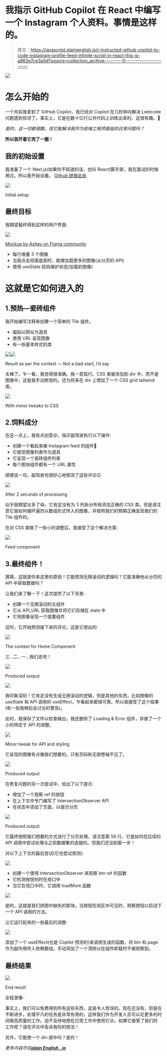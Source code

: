 # 我指示 GitHub Copilot 在 React 中编写一个 Instagram 个人资料。事情是这样的。

> 原文：<https://javascript.plainenglish.io/i-instructed-github-copilot-to-code-instagram-profile-feed-infinite-scroll-in-react-this-is-a863e7ce3a0d?source=collection_archive---------0----------------------->

![](img/b2fbf678b1336b5e4f52493ab5db9b2e.png)

# 怎么开始的

一个月前我拿到了 GitHub Copilot，我已经对 Copilot 在几秒钟内解决 Leetcode 问题感到惊讶了。事实上，它是在数十亿行公共代码上训练出来的，这很有趣。👀

*是的，这一切都很酷，但它能解决我作为前端工程师面临的日常问题吗？*

**所以我开着它兜了一圈！**

## 我的初始设置

我准备了一个 Next.js(如果你不知道的话，也叫 React)脚手架，我在面试的时候用过。所以我开始设置。 [Github 链接此处](https://github.com/ayush013/ig-clone-copilot)

![](img/bdf7abb3ce43c2399ed23efbcda4da4a.png)

Initial setup

## 最终目标

我期望最终得到这样的用户界面:

![](img/2a1e53ff02e3e8c79ae93ce507be9489.png)

[Mockup by Ashey on Figma community](https://www.figma.com/community/file/878318142103232907)

*   每行堆叠 3 个图像
*   当我点击视窗底部时，能够加载更多的图像(从分页的 API)
*   使用 useState 挂钩维护状态(加载的图像)

# 这就是它如何进入的

## 1.预热—瓷砖组件

我开始编写注释来创建一个简单的 Tile 组件。

*   磁贴以网址为道具
*   使用 URL 呈现图像
*   有一些基本样式的类

![](img/98c0bb272538da9a640a924a0e1e01bb.png)![](img/53dd1c850043241fb43c4d7910885438.png)

Result as per the context — Not a bad start, I’d say

太棒了。乍一看，我觉得很准确。我一意孤行。CSS 类被添加到 div 中，而不是图像中，这是我手动修改的。还为将来在 div 上增加了一个 CSS grid tailwind 类。

![](img/c5b76169d946f45fd7fb05e941ebe0f7.png)

With minor tweaks to CSS

## 2.饲料成分

在这一点上，我有点创意😝。指示副驾驶执行以下操作:

*   创建一个看起来像 Instagram feed 的组件🤣
*   它接受图像列表作为道具
*   它呈现一个瓷砖组件列表
*   每个图块组件都有一个 URL 属性

顺便说一句，副驾驶也很好心地预测了这些评论😉

![](img/eb5bdc4e334dcd77a5bd8281074f9ed3.png)

After 2 seconds of processing

似乎我期望太多了😅。它肯定没有为 3 列拆分布局添加正确的 CSS 类。但是请注意它是如何循环遍历以数组形式传入的图像，并按照我们的预期正确呈现我们的 Tile 组件的。

在对 CSS 类做了一些小的调整后，我接受了这个解决方案:

![](img/251038569b9fff674753ac70ef58491d.png)

Feed component

## 3.最终组件！

猜猜，这就是你来这里的原因！它能预测无限滚动的逻辑吗？它能准确地从分页的 API 中获取数据吗？

让我们来了解一下！这次提供了以下背景:

*   创建一个无限滚动的主组件
*   它从 API_URL 获取图像并将它们存储在 state 中
*   它用图像呈现一个提要组件

这时，它开始预测接下来的评论，这是它想出的:

![](img/f37be2e01a06e00a515b740ef24ab817.png)

The context for Home Component

三…二…一…我们走吧！

![](img/b2125470571b44f67ee1a89c700d3539.png)

Produced output

![](img/8855fa7d0877505a7380772655598cbb.png)

我印象深刻！它肯定没有生成无限滚动的逻辑，但是其他的东西，比如图像的 useState 和 API 调用的 useEffect，乍看起来都很可靠。所以我接受了这个结果(有一些我稍后会讨论的警告)。

此时，我保存了文件以检查输出，我还删除了 Loading & Error 组件，并做了一个小的特定于 API 的调整。

![](img/272102c22e9c81fd49f8dad4c38405df.png)

Minor tweak for API and styling

它呈现的图像有点像我们想要的。只有页码和无限卷轴不见了。

![](img/b117f9867f187c90840a724ca5e162a4.png)

Produced output

在修复问题的另一次尝试中，给出了以下提示:

*   增加了一个观察 ref 的按钮
*   在上下文中专门编写了 IntersectionObserver API
*   在状态中添加了页面，以提示分页

![](img/0b26b29ca4ae0845df1a0a395ec95469.png)

Produced output

它最终按照我们想要的方式进行了分页处理，请注意第 59 行，它是如何在后续的 API 调用中尝试处理与之前数据集的连接的。但我们还没到那一步！

对以下上下文的最后尝试(它也尝试预测):

![](img/951564a0e7ee29369c44dc76240a3c18.png)

*   创建一个使用 IntersectionObserver 来观察 btn ref 的函数
*   它检测按钮何时在视口中
*   当它在视口中时，它调用 loadMore 函数

![](img/67ca9c4a553c3c913ba3270923800182.png)

是的，这就是我们拼图中缺失的那块。当按钮在视区中可见时，观察按钮以启动下一个 API 调用的方法。

让它运行起来的一些最后的调整:

![](img/330a0e0e651c11d74b7ca8b72b4c1714.png)

添加了一个 useEffect(也是 Copilot 预测的)来调用生成的函数，将 btn 和 page 作为副作用传入依赖数组。手动添加了一个清除以在组件卸载时不被观察到。

## 最终结果

![](img/105c28f0618ac91f803e0add6f0d7445.png)

End result

全程录像-

事实上，我们可以免费得到所有这些东西，这是令人惊讶的。现在还没有，但是在不断进步。处理平凡的任务是非常有用的，这样我们作为开发人员可以花更多的时间做高质量的工作。迫不及待地想在日常工作中使用它😜。如果它接管了我们的工作呢？请在评论中告诉我你的想法！

另外，它能使一个 div 居中吗？是的！

*更多内容尽在*[***plain English . io***](http://plainenglish.io)